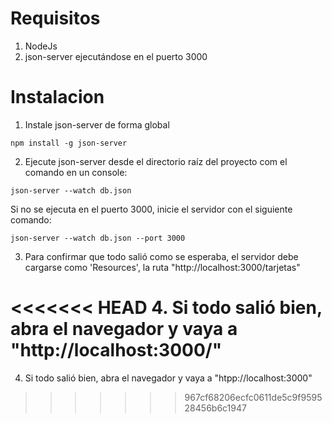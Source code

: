 # Requisitos  
1. NodeJs
2. json-server ejecutándose en el puerto 3000  
  
# Instalacion  

1. Instale json-server de forma global    

`npm install -g json-server`  

2. Ejecute json-server desde el directorio raíz del proyecto com el comando en un console:   

`json-server --watch db.json`   

Si no se ejecuta en el puerto 3000, inicie el servidor con el siguiente comando:   

`json-server --watch db.json --port 3000`    

  
3. Para confirmar que todo salió como se esperaba, el servidor debe cargarse como 'Resources', la ruta "http://localhost:3000/tarjetas"  
  
    
<<<<<<< HEAD
4. Si todo salió bien, abra el navegador y vaya a "http://localhost:3000/"     
=======
4. Si todo salió bien, abra el navegador y vaya a "htpp://localhost:3000"    
>>>>>>> 967cf68206ecfc0611de5c9f959528456b6c1947
